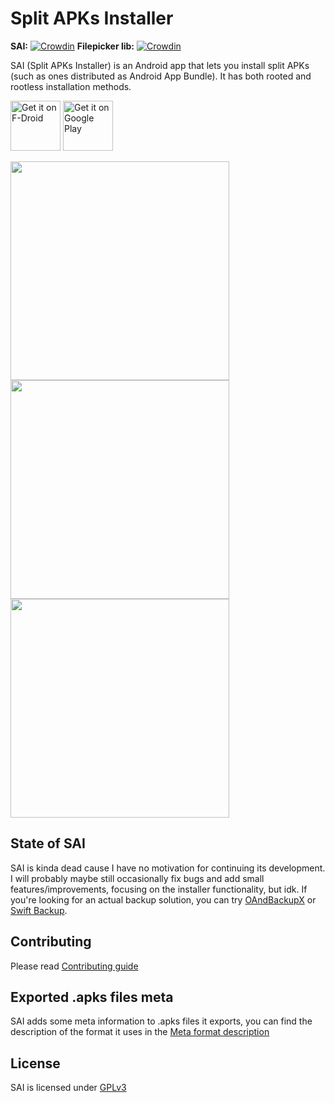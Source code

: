 # Split APKs Installer
**SAI:** [![Crowdin](https://badges.crowdin.net/e/41f9a3ccbf8465a9e00d072a3d94c8ff/localized.svg)](https://polychromaticfox.crowdin.com/split-apks-installer) **Filepicker lib:** [![Crowdin](https://badges.crowdin.net/e/65d554d61414e716f8e846f8f5b9342b/localized.svg)](https://polychromaticfox.crowdin.com/sai-filepicker)

SAI (Split APKs Installer) is an Android app that lets you install split APKs (such as ones distributed as Android App Bundle). It has both rooted and rootless installation methods.

[<img src="https://fdroid.gitlab.io/artwork/badge/get-it-on.png"
     alt="Get it on F-Droid"
     height="80">](https://f-droid.org/packages/com.aefyr.sai.fdroid/)
[<img src="https://play.google.com/intl/en_us/badges/images/generic/en-play-badge.png"
     alt="Get it on Google Play"
     height="80">](https://play.google.com/store/apps/details?id=com.aefyr.sai)

[<img width="350px" src="fastlane/metadata/android/en-US/images/phoneScreenshots/main.jpg">](https://f-droid.org/packages/com.aefyr.sai.fdroid/)
[<img width="350px" src="fastlane/metadata/android/en-US/images/phoneScreenshots/export.jpg">](https://f-droid.org/packages/com.aefyr.sai.fdroid/)
[<img width="350px" src="fastlane/metadata/android/en-US/images/phoneScreenshots/settings.jpg">](https://f-droid.org/packages/com.aefyr.sai.fdroid/)

## State of SAI
SAI is kinda dead cause I have no motivation for continuing its development. I will probably maybe still occasionally fix bugs and add small features/improvements, focusing on the installer functionality, but idk. If you're looking for an actual backup solution, you can try [OAndBackupX](https://f-droid.org/packages/com.machiav3lli.backup/) or [Swift Backup](https://play.google.com/store/apps/details?id=org.swiftapps.swiftbackup).

## Contributing
Please read [Contributing guide](/CONTRIBUTING.md)

## Exported .apks files meta
SAI adds some meta information to .apks files it exports, you can find the description of the format it uses in the [Meta format description](/META-FORMAT.md)

## License
SAI is licensed under [GPLv3](/LICENSE)
